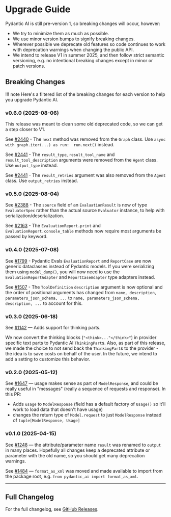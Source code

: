 # Upgrade Guide

Pydantic AI is still pre-version 1, so breaking changes will occur, however:

- We try to minimize them as much as possible.
- We use minor version bumps to signify breaking changes.
- Wherever possible we deprecate old features so code continues to work with deprecation warnings when changing the public API.
- We intend to release V1 in summer 2025, and then follow strict semantic versioning, e.g. no intentional breaking changes except in minor or patch versions.

## Breaking Changes

!!! note
    Here's a filtered list of the breaking changes for each version to help you upgrade Pydantic AI.

### v0.6.0 (2025-08-06)

This release was meant to clean some old deprecated code, so we can get a step closer to V1.

See [#2440](https://github.com/pydantic/pydantic-ai/pull/2440) - The `next` method was removed from the `Graph` class. Use `async with graph.iter(...) as run:  run.next()` instead.

See [#2441](https://github.com/pydantic/pydantic-ai/pull/2441) - The `result_type`, `result_tool_name` and `result_tool_description` arguments were removed from the `Agent` class. Use `output_type` instead.

See [#2441](https://github.com/pydantic/pydantic-ai/pull/2441) - The `result_retries` argument was also removed from the `Agent` class. Use `output_retries` instead.

### v0.5.0 (2025-08-04)

See [#2388](https://github.com/pydantic/pydantic-ai/pull/2388) - The `source` field of an `EvaluationResult` is now of type `EvaluatorSpec` rather than the actual source `Evaluator` instance, to help with serialization/deserialization.

See [#2163](https://github.com/pydantic/pydantic-ai/pull/2163) - The `EvaluationReport.print` and `EvaluationReport.console_table` methods now require most arguments be passed by keyword.

### v0.4.0 (2025-07-08)

See [#1799](https://github.com/pydantic/pydantic-ai/pull/1799) - Pydantic Evals `EvaluationReport` and `ReportCase` are now generic dataclasses instead of Pydantic models. If you were serializing them using `model_dump()`, you will now need to use the `EvaluationReportAdapter` and `ReportCaseAdapter` type adapters instead.

See [#1507](https://github.com/pydantic/pydantic-ai/pull/1507) - The `ToolDefinition` `description` argument is now optional and the order of positional arguments has changed from `name, description, parameters_json_schema, ...` to `name, parameters_json_schema, description, ...` to account for this.

### v0.3.0 (2025-06-18)

See [#1142](https://github.com/pydantic/pydantic-ai/pull/1142) — Adds support for thinking parts.

We now convert the thinking blocks (`"<think>..."</think>"`) in provider specific text parts to
Pydantic AI `ThinkingPart`s. Also, as part of this release, we made the choice to not send back the
`ThinkingPart`s to the provider - the idea is to save costs on behalf of the user. In the future, we
intend to add a setting to customize this behavior.

### v0.2.0 (2025-05-12)

See [#1647](https://github.com/pydantic/pydantic-ai/pull/1647) — usage makes sense as part of `ModelResponse`, and could be really useful in "messages" (really a sequence of requests and response). In this PR:

- Adds `usage` to `ModelResponse` (field has a default factory of `Usage()` so it'll work to load data that doesn't have usage)
- changes the return type of `Model.request` to just `ModelResponse` instead of `tuple[ModelResponse, Usage]`

### v0.1.0 (2025-04-15)

See [#1248](https://github.com/pydantic/pydantic-ai/pull/1248) — the attribute/parameter name `result` was renamed to `output` in many places. Hopefully all changes keep a deprecated attribute or parameter with the old name, so you should get many deprecation warnings.

See [#1484](https://github.com/pydantic/pydantic-ai/pull/1484) — `format_as_xml` was moved and made available to import from the package root, e.g. `from pydantic_ai import format_as_xml`.

---

## Full Changelog

<div id="display-changelog">
  For the full changelog, see <a href="https://github.com/pydantic/pydantic-ai/releases">GitHub Releases</a>.
</div>

<script>
  fetch('/changelog.html').then(r => {
    if (r.ok) {
      r.text().then(t => {
        document.getElementById('display-changelog').innerHTML = t;
      });
    }
  });
</script>
